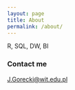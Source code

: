 ```yaml
---
layout: page
title: About
permalink: /about/
---
```


R, SQL, DW, BI

### Contact me

[J.Gorecki@wit.edu.pl](mailto:J.Gorecki@wit.edu.pl)
